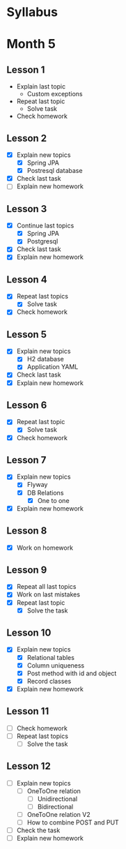 # Syllabus

# Month 5

## Lesson 1
- Explain last topic
    - Custom exceptions
- Repeat last topic
    - Solve task
- Check homework

## Lesson 2
- [x]  Explain new topics
   - [x]  Spring JPA
   - [x]  Postresql database
- [x]  Check last task
- [ ]  Explain new homework

## Lesson 3
- [x]  Continue last topics
   - [x]  Spring JPA
   - [x]  Postgresql
- [x]  Check last task
- [x]  Explain new homework

## Lesson 4
- [x]  Repeat last topics
    - [x]  Solve task
- [x]  Check homework

## Lesson 5
- [x]  Explain new topics
    - [x]  H2 database
    - [x]  Application YAML
- [x]  Check last task
- [x]  Explain new homework

## Lesson 6
- [x]  Repeat last topic
    - [x]  Solve task
- [x]  Check homework

## Lesson 7
- [x]  Explain new topics
    - [x]  Flyway
    - [x]  DB Relations
        - [x]  One to one
- [x]  Explain new homework

## Lesson 8
- [x] Work on homework

## Lesson 9
- [x]  Repeat all last topics
- [x]  Work on last mistakes
- [x]  Repeat last topic
    - [x]  Solve the task

## Lesson 10
- [x]  Explain new topics
    - [x]  Relational tables
    - [x]  Column uniqueness
    - [x]  Post method with id and object
    - [x]  Record classes
- [x]  Explain new homework

## Lesson 11
- [ ]  Check homework
- [ ]  Repeat last topics
   - [ ]  Solve the task

## Lesson 12
- [ ]  Explain new topics
   - [ ]  OneToOne relation
      - [ ]  Unidirectional
      - [ ]  Bidirectional
   - [ ]  OneToOne relation V2
   - [ ]  How to combine POST and PUT
- [ ]  Check the task
- [ ]  Explain new homework
